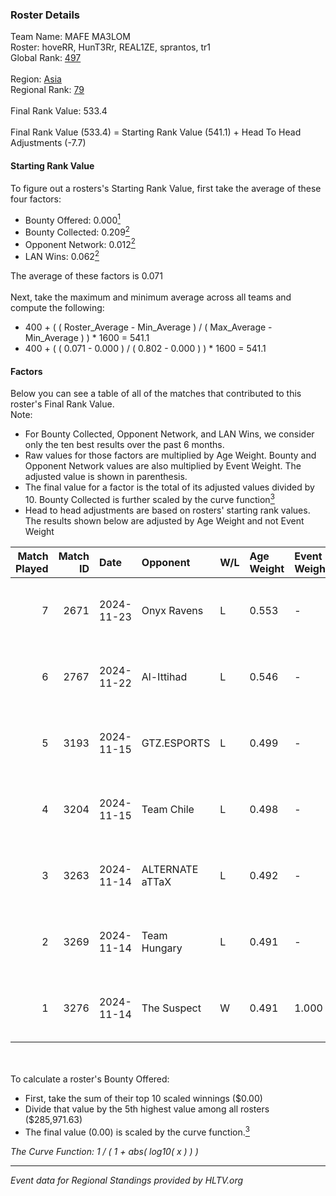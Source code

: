 ### Roster Details<br />
Team Name: MAFE MA3LOM<br />
Roster: hoveRR, HunT3Rr, REAL1ZE, sprantos, tr1<br />
Global Rank: [497](../../standings_global_2025_02_28.md)<br />
<br />
Region: [Asia]( ../../standings_asia_2025_02_28.md)<br />
Regional Rank: [79]( ../../standings_asia_2025_02_28.md)<br />
<br />
Final Rank Value:  533.4<br />
<br />
Final Rank Value (533.4) = Starting Rank Value (541.1) + Head To Head Adjustments (-7.7)<br />

#### Starting Rank Value<br />
To figure out a rosters's Starting Rank Value, first take the average of these four factors:<br />
- Bounty Offered: 0.000[<sup>1</sup>](#table2)
- Bounty Collected: 0.209[<sup>2</sup>](#table1)
- Opponent Network: 0.012[<sup>2</sup>](#table1)
- LAN Wins: 0.062[<sup>2</sup>](#table1)

The average of these factors is 0.071<br />
<br />
Next, take the maximum and minimum average across all teams and compute the following:<br />
- 400 + ( ( Roster_Average - Min_Average ) / ( Max_Average - Min_Average ) ) * 1600 = 541.1
- 400 + ( ( 0.071 - 0.000 ) / ( 0.802 - 0.000 ) ) * 1600 = 541.1


#### Factors<br />
Below you can see a table of all of the matches that contributed to this roster's Final Rank Value.<br />
Note:<br />

- For Bounty Collected, Opponent Network, and LAN Wins, we consider only the ten best results over the past 6 months.
- Raw values for those factors are multiplied by Age Weight. Bounty and Opponent Network values are also multiplied by Event Weight. The adjusted value is shown in parenthesis.
- The final value for a factor is the total of its adjusted values divided by 10. Bounty Collected is further scaled by the curve function[<sup>3</sup>](#curveFunction)
- Head to head adjustments are based on rosters' starting rank values. The results shown below are adjusted by Age Weight and not Event Weight
<span id="table1"></span><br />


| Match Played | Match ID | Date       | Opponent        | W/L | Age Weight | Event Weight | Bounty Collected | Opponent Network | LAN Wins  | H2H Adj. | Roster                                  |
| -: | -: | :- | :- | :- | :- | :- | :- | :- | :- | -: | :- |
|            7 |     2671 | 2024-11-23 | Onyx Ravens     | L   | 0.553      | -            | -                | -                | -         |    -4.99 | hoveRR, HunT3Rr, REAL1ZE, sprantos, tr1 |
|            6 |     2767 | 2024-11-22 | Al-Ittihad      | L   | 0.546      | -            | -                | -                | -         |    -4.05 | hoveRR, HunT3Rr, REAL1ZE, sprantos, tr1 |
|            5 |     3193 | 2024-11-15 | GTZ.ESPORTS     | L   | 0.499      | -            | -                | -                | -         |    -0.17 | BOROS, HuNt3R, REAL1ZE, sprantos, tr1   |
|            4 |     3204 | 2024-11-15 | Team Chile      | L   | 0.498      | -            | -                | -                | -         |    -7.33 | BOROS, HuNt3R, REAL1ZE, sprantos, tr1   |
|            3 |     3263 | 2024-11-14 | ALTERNATE aTTaX | L   | 0.492      | -            | -                | -                | -         |    -0.91 | BOROS, HuNt3R, REAL1ZE, sprantos, tr1   |
|            2 |     3269 | 2024-11-14 | Team Hungary    | L   | 0.491      | -            | -                | -                | -         |    -2.58 | BOROS, HuNt3R, REAL1ZE, sprantos, tr1   |
|            1 |     3276 | 2024-11-14 | The Suspect     | W   | 0.491      | 1.000        | 0.003 (0.002)    | 0.242 (0.119)    | 1 (0.491) |    12.36 | BOROS, HuNt3R, REAL1ZE, sprantos, tr1   |

<br />
<span id="table2"></span><br />
To calculate a roster's Bounty Offered:<br />

- First, take the sum of their top 10 scaled winnings ($0.00)
- Divide that value by the 5th highest value among all rosters ($285,971.63)
- The final value (0.00) is scaled by the curve function.[<sup>3</sup>](#curveFunction)

<span id="curveFunction"></span>_The Curve Function: 1 / ( 1 + abs( log10( x ) ) )_<br />

---
_Event data for Regional Standings provided by HLTV.org_<br />
